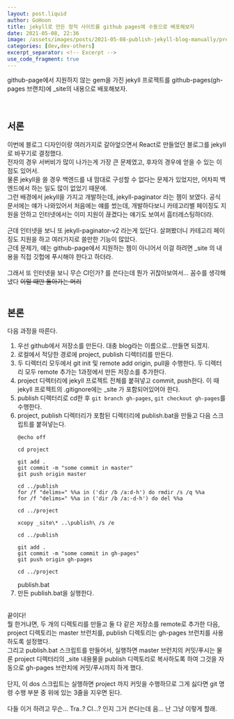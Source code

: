 ```yaml
---
layout: post.liquid
author: GoHoon
title: jekyll로 만든 정적 사이트를 github pages에 수동으로 배포해보자
date: 2021-05-08, 22:36
image: /assets/images/posts/2021-05-08-publish-jekyll-blog-manually/preview.png
categories: [dev,dev-others]
excerpt_separator: <!-- Excerpt -->
use_code_fragment: true
---
```

github-page에서 지원하지 않는 gem을 가진 jekyll 프로젝트를 github-pages(gh-pages 브랜치)에 _site의 내용으로 배포해보자.   
<!-- Excerpt -->
&nbsp;   

## 서론
이번에 블로그 디자인이랑 여러가지로 갈아엎으면서 React로 만들었던 블로그를 jekyll로 바꾸기로 결정했다.   
전자의 경우 서버비가 많이 나가는게 가장 큰 문제였고, 후자의 경우에 얻을 수 있는 이점도 있어서.   
물론 jekyll을 쓸 경우 백엔드를 내 맘대로 구성할 수 없다는 문제가 있었지만, 어차피 백엔드에서 하는 일도 많이 없었기 때문에.
&nbsp;   
그런 배경에서 jekyll을 가지고 개발하는데, jekyll-paginator 라는 젬이 보였다. 공식 문서에는 얘가 나와있어서 처음에는 얘를 썼는데,
개발하다보니 카테고리별 페이징도 지원을 안하고 인터넷에서는 이미 지원이 끊겼다는 얘기도 보여서 흠터레스팅하더라.   
&nbsp;   
근데 인터넷을 보니 또 jekyll-paginator-v2 라는게 있단다. 살펴봤더니 카테고리 페이징도 지원을 하고 여러가지로 쓸만한 기능이 많았다.   
근데 문제가, 얘는 github-page에서 지원하는 젬이 아니어서 이걸 하려면 _site 의 내용을 직접 깃헙에 푸시해야 한다고 하더라.   
&nbsp;   
그래서 또 인터넷을 보니 무슨 CI인가? 를 쓴다는데 뭔가 귀찮아보여서... 꼼수를 생각해냈다 ~~이럴 때만 돌아가는 머리~~   
&nbsp;   

## 본론
다음 과정을 따른다.   
1. 우선 github에서 저장소를 만든다. 대충 blog라는 이름으로...만들면 되겠지.
2. 로컬에서 적당한 경로에 project, publish 디렉터리를 만든다.
3. 두 디렉터리 모두에서 git init 및 remote add origin, pull을 수행한다. 두 디렉터리 모두 remote 추가는 1과정에서 만든 저장소를 추가한다.
5. project 디렉터리에 jekyll 프로젝트 전체를 붙혀넣고 commit, push한다. 이 때 jekyll 프로젝트의 .gitignore에는 _site 가 포함되어있어야 한다.
6. publish 디렉터리로 cd한 후 <code>git branch gh-pages</code>, <code>git checkout gh-pages</code>를 수행한다.
7. project, publish 디렉터리가 포함된 디렉터리에 publish.bat을 만들고 다음 스크립트를 붙혀넣는다.
   <pre><code class="language-dos">@echo off
   
   cd project
   
   git add .
   git commit -m "some commit in master"
   git push origin master
   
   cd ../publish
   for /f "delims=" %%a in ('dir /b /a:d-h') do rmdir /s /q %%a
   for /f "delims=" %%a in ('dir /b /a:-d-h') do del %%a
   
   cd ../project
   
   xcopy _site\* ..\publish\ /s /e
   
   cd ../publish
   
   git add .
   git commit -m "some commit in gh-pages"
   git push origin gh-pages
   
   cd ../project</code></pre>
   <div class="code-fragment-name">publish.bat</div>
8. 만든 publish.bat을 실행한다.

&nbsp;   
끝이다!   
뭘 한거냐면, 두 개의 디렉토리를 만들고 둘 다 같은 저장소를 remote로 추가한 다음, project 디렉토리는 master 브런치를, publish 디렉토리는 gh-pages 브런치를 사용하도록 설정했다.   
그리고 publish.bat 스크립트를 만들어서, 실행하면 master 브런치의 커밋/푸시는 물론 project 디렉터리의 _site 내용물을 publish 디렉토리로 복사하도록 하여 그것을 자동으로 gh-pages 브런치에 커밋/푸시까지 하게 했다.   
&nbsp;   
단지, 이 dos 스크립트는 실행하면 project 까지 커밋을 수행하므로 그게 싫다면 git 명령 수행 부분 중 위에 있는 3줄을 지우면 된다.   
&nbsp;   
다들 이거 하려고 무슨... Tra..? CI...? 인지 그거 쓴다는데 음... 난 그냥 이렇게 할래.
